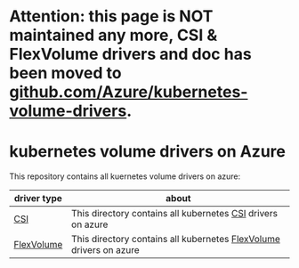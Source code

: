 # Attention: this page is NOT maintained any more, CSI & FlexVolume drivers and doc has been moved to [github.com/Azure/kubernetes-volume-drivers](https://github.com/Azure/kubernetes-volume-drivers).

# kubernetes volume drivers on Azure
This repository contains all kuernetes volume drivers on azure:

| driver type | about |
| ---- | ---- |
| [CSI](./csi) | This directory contains all kubernetes [CSI](https://kubernetes-csi.github.io/docs/Home.html) drivers on azure |
| [FlexVolume](./flexvolume) | This directory contains all kubernetes [FlexVolume](https://kubernetes.io/docs/concepts/storage/volumes/#flexvolume) drivers on azure |
